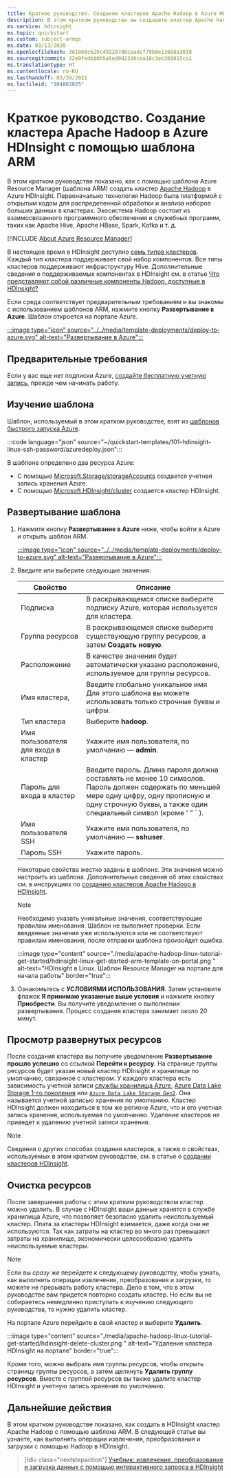 ```yaml
---
title: Краткое руководство. Создание кластеров Apache Hadoop в Azure HDInsight с помощью шаблонов Resource Manager
description: В этом кратком руководстве вы создадите кластер Apache Hadoop в Azure HDInsight с помощью шаблонов Resource Manager
ms.service: hdinsight
ms.topic: quickstart
ms.custom: subject-armqs
ms.date: 03/13/2020
ms.openlocfilehash: 3d1860c629c492287d8caadcf79b0e136b8a3038
ms.sourcegitcommit: 32e0fedb80b5a5ed0d2336cea18c3ec3b5015ca1
ms.translationtype: HT
ms.contentlocale: ru-RU
ms.lasthandoff: 03/30/2021
ms.locfileid: "104863825"
---
```

# <a name="quickstart-create-apache-hadoop-cluster-in-azure-hdinsight-using-arm-template"></a>Краткое руководство. Создание кластера Apache Hadoop в Azure HDInsight с помощью шаблона ARM

В этом кратком руководстве показано, как с помощью шаблона Azure Resource Manager (шаблона ARM) создать кластер [Apache Hadoop](./apache-hadoop-introduction.md) в Azure HDInsight. Первоначально технология Hadoop была платформой с открытым кодом для распределенной обработки и анализа наборов больших данных в кластерах. Экосистема Hadoop состоит из взаимосвязанного программного обеспечения и служебных программ, таких как Apache Hive, Apache HBase, Spark, Kafka и т. д.

[!INCLUDE [About Azure Resource Manager](../../../includes/resource-manager-quickstart-introduction.md)]
  
В настоящее время в HDInsight доступно [семь типов кластеров](../hdinsight-overview.md#cluster-types-in-hdinsight). Каждый тип кластера поддерживает свой набор компонентов. Все типы кластеров поддерживают инфраструктуру Hive. Дополнительные сведения о поддерживаемых компонентах в HDInsight см. в статье [Что представляют собой различные компоненты Hadoop, доступные в HDInsight?](../hdinsight-component-versioning.md)  

Если среда соответствует предварительным требованиям и вы знакомы с использованием шаблонов ARM, нажмите кнопку **Развертывание в Azure**. Шаблон откроется на портале Azure.

[:::image type="icon" source="../../media/template-deployments/deploy-to-azure.svg" alt-text="Развертывание в Azure":::](https://portal.azure.com/#create/Microsoft.Template/uri/https%3A%2F%2Fraw.githubusercontent.com%2FAzure%2Fazure-quickstart-templates%2Fmaster%2F101-hdinsight-linux-ssh-password%2Fazuredeploy.json)

## <a name="prerequisites"></a>Предварительные требования

Если у вас еще нет подписки Azure, [создайте бесплатную учетную запись](https://azure.microsoft.com/free/?WT.mc_id=A261C142F), прежде чем начинать работу.

## <a name="review-the-template"></a>Изучение шаблона

Шаблон, используемый в этом кратком руководстве, взят из [шаблонов быстрого запуска Azure](https://azure.microsoft.com/resources/templates/101-hdinsight-linux-ssh-password/).

:::code language="json" source="~/quickstart-templates/101-hdinsight-linux-ssh-password/azuredeploy.json":::

В шаблоне определено два ресурса Azure:

* С помощью [Microsoft.Storage/storageAccounts](/azure/templates/microsoft.storage/storageaccounts) создается учетная запись хранения Azure.
* С помощью [Microsoft.HDInsight/cluster](/azure/templates/microsoft.hdinsight/clusters) создается кластер HDInsight.

## <a name="deploy-the-template"></a>Развертывание шаблона

1. Нажмите кнопку **Развертывание в Azure** ниже, чтобы войти в Azure и открыть шаблон ARM.

    [:::image type="icon" source="../../media/template-deployments/deploy-to-azure.svg" alt-text="Развертывание в Azure":::](https://portal.azure.com/#create/Microsoft.Template/uri/https%3A%2F%2Fraw.githubusercontent.com%2FAzure%2Fazure-quickstart-templates%2Fmaster%2F101-hdinsight-linux-ssh-password%2Fazuredeploy.json)

1. Введите или выберите следующие значения:

    |Свойство  |Описание  |
    |---------|---------|
    |Подписка|В раскрывающемся списке выберите подписку Azure, которая используется для кластера.|
    |Группа ресурсов|В раскрывающемся списке выберите существующую группу ресурсов, а затем **Создать новую**.|
    |Расположение|В качестве значения будет автоматически указано расположение, используемое для группы ресурсов.|
    |Имя кластера,|Введите глобально уникальное имя Для этого шаблона вы можете использовать только строчные буквы и цифры.|
    |Тип кластера | Выберите **hadoop**. |
    |Имя пользователя для входа в кластер|Укажите имя пользователя, по умолчанию — **admin**.|
    |Пароль для входа в кластер|Введите пароль. Длина пароля должна составлять не менее 10 символов. Пароль должен содержать по меньшей мере одну цифру, одну прописную и одну строчную буквы, а также один специальный символ (кроме ' " ` ). |
    |Имя пользователя SSH|Укажите имя пользователя, по умолчанию — **sshuser**.|
    |Пароль SSH|Укажите пароль.|

    Некоторые свойства жестко заданы в шаблоне.  Эти значения можно настроить из шаблона. Дополнительные сведения об этих свойствах см. в инструкциях по [созданию кластеров Apache Hadoop в HDInsight](../hdinsight-hadoop-provision-linux-clusters.md).

    > [!NOTE]  
    > Необходимо указать уникальные значения, соответствующие правилам именования. Шаблон не выполняет проверки. Если введенные значения уже используются или не соответствуют правилам именования, после отправки шаблона произойдет ошибка.  

    :::image type="content" source="./media/apache-hadoop-linux-tutorial-get-started/hdinsight-linux-get-started-arm-template-on-portal.png " alt-text="HDInsight в Linux. Шаблон Resource Manager на портале для начала работы" border="true":::

1. Ознакомьтесь с **УСЛОВИЯМИ ИСПОЛЬЗОВАНИЯ**. Затем установите флажок **Я принимаю указанные выше условия** и нажмите кнопку **Приобрести**. Вы получите уведомление о выполнении развертывания. Процесс создания кластера занимает около 20 минут.

## <a name="review-deployed-resources"></a>Просмотр развернутых ресурсов

После создания кластера вы получите уведомление **Развертывание прошло успешно** со ссылкой **Перейти к ресурсу**. На странице группы ресурсов будет указан новый кластер HDInsight и хранилище по умолчанию, связанное с кластером. У каждого кластера есть зависимость учетной записи [службы хранилища Azure](../hdinsight-hadoop-use-blob-storage.md), [Azure Data Lake Storage 1-го поколения](../hdinsight-hadoop-use-data-lake-storage-gen1.md) или [`Azure Data Lake Storage Gen2`](../hdinsight-hadoop-use-data-lake-storage-gen2.md). Она называется учетной записью хранения по умолчанию. Кластер HDInsight должен находиться в том же регионе Azure, что и его учетная запись хранения, используемая по умолчанию. Удаление кластеров не приведет к удалению учетной записи хранения.

> [!NOTE]  
> Сведения о других способах создания кластеров, а также о свойствах, используемых в этом кратком руководстве, см. в статье о [создании кластеров HDInsight](../hdinsight-hadoop-provision-linux-clusters.md).

## <a name="clean-up-resources"></a>Очистка ресурсов

После завершения работы с этим кратким руководством кластер можно удалить. В случае с HDInsight ваши данные хранятся в службе хранилища Azure, что позволяет безопасно удалить неиспользуемый кластер. Плата за кластеры HDInsight взимается, даже когда они не используются. Так как затраты на кластер во много раз превышают затраты на хранилище, экономически целесообразно удалять неиспользуемые кластеры.

> [!NOTE]  
> Если вы *сразу же* перейдете к следующему руководству, чтобы узнать, как выполнять операции извлечения, преобразования и загрузки, то можете не прерывать работу кластера. Дело в том, что в этом руководстве вам придется повторно создать кластер. Но если вы не собираетесь немедленно приступать к изучению следующего руководства, то нужно удалить кластер.

На портале Azure перейдите в свой кластер и выберите **Удалить**.

:::image type="content" source="./media/apache-hadoop-linux-tutorial-get-started/hdinsight-delete-cluster.png " alt-text="Удаление кластера HDInsight на портале" border="true":::

Кроме того, можно выбрать имя группы ресурсов, чтобы открыть страницу группы ресурсов, а затем щелкнуть **Удалить группу ресурсов**. Вместе с группой ресурсов вы также удалите кластер HDInsight и учетную запись хранения по умолчанию.

## <a name="next-steps"></a>Дальнейшие действия

В этом кратком руководстве показано, как создать в HDInsight кластер Apache Hadoop с помощью шаблона ARM. В следующей статье вы узнаете, как выполнять операции извлечения, преобразования и загрузки с помощью Hadoop в HDInsight.

> [!div class="nextstepaction"]
> [Учебник: извлечение, преобразование и загрузка данных с помощью интерактивного запроса в HDInsight](../interactive-query/interactive-query-tutorial-analyze-flight-data.md)
